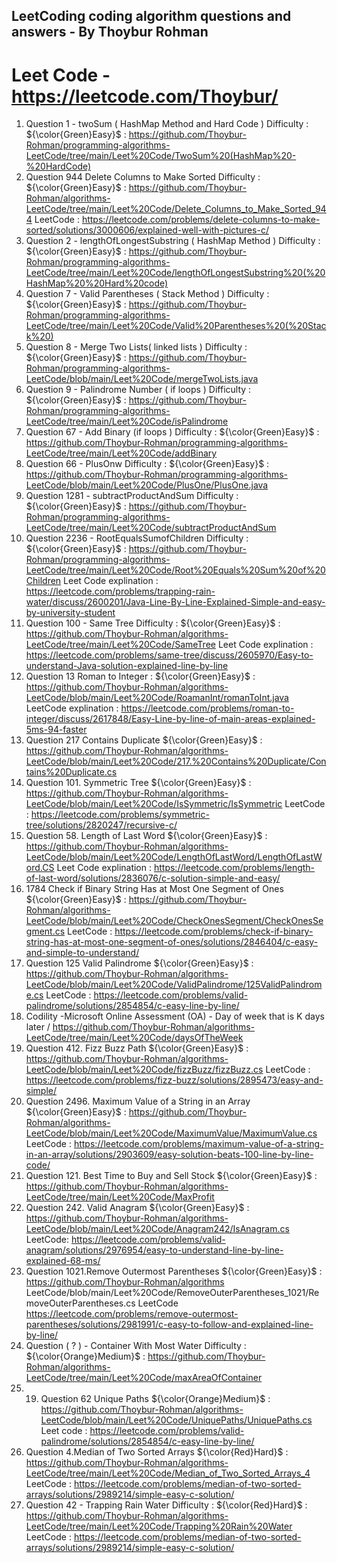 
## LeetCoding coding algorithm questions and answers - By Thoybur Rohman
# Leet Code - https://leetcode.com/Thoybur/


1) Question 1 - twoSum ( HashMap Method and Hard Code  ) Difficulty : ${\color{Green}Easy}$ : https://github.com/Thoybur-Rohman/programming-algorithms-LeetCode/tree/main/Leet%20Code/TwoSum%20(HashMap%20-%20HardCode)
2) Question 944 Delete Columns to Make Sorted Difficulty : ${\color{Green}Easy}$ : https://github.com/Thoybur-Rohman/algorithms-LeetCode/tree/main/Leet%20Code/Delete_Columns_to_Make_Sorted_944 LeetCode : https://leetcode.com/problems/delete-columns-to-make-sorted/solutions/3000606/explained-well-with-pictures-c/
2) Question 2 - lengthOfLongestSubstring ( HashMap Method ) Difficulty : ${\color{Green}Easy}$ : https://github.com/Thoybur-Rohman/programming-algorithms-LeetCode/tree/main/Leet%20Code/lengthOfLongestSubstring%20(%20HashMap%20%20Hard%20code)
3) Question 7 - Valid Parentheses ( Stack Method ) Difficulty : ${\color{Green}Easy}$ : https://github.com/Thoybur-Rohman/programming-algorithms-LeetCode/tree/main/Leet%20Code/Valid%20Parentheses%20(%20Stack%20)
4) Question 8 - Merge Two Lists( linked lists ) Difficulty : ${\color{Green}Easy}$ :  https://github.com/Thoybur-Rohman/programming-algorithms-LeetCode/blob/main/Leet%20Code/mergeTwoLists.java
5) Question 9 - Palindrome Number ( if loops ) Difficulty : ${\color{Green}Easy}$ : https://github.com/Thoybur-Rohman/programming-algorithms-LeetCode/tree/main/Leet%20Code/isPalindrome
6) Question 67 - Add Binary (if loops ) Difficulty : ${\color{Green}Easy}$  : https://github.com/Thoybur-Rohman/programming-algorithms-LeetCode/tree/main/Leet%20Code/addBinary
7) Question 66 - PlusOnw Difficulty : ${\color{Green}Easy}$ : https://github.com/Thoybur-Rohman/programming-algorithms-LeetCode/blob/main/Leet%20Code/PlusOne/PlusOne.java
8) Question 1281 - subtractProductAndSum Difficulty : ${\color{Green}Easy}$ : https://github.com/Thoybur-Rohman/programming-algorithms-LeetCode/tree/main/Leet%20Code/subtractProductAndSum 
9) Question 2236 - RootEqualsSumofChildren Difficulty : ${\color{Green}Easy}$ : https://github.com/Thoybur-Rohman/programming-algorithms-LeetCode/tree/main/Leet%20Code/Root%20Equals%20Sum%20of%20Children
Leet Code explination : https://leetcode.com/problems/trapping-rain-water/discuss/2600201/Java-Line-By-Line-Explained-Simple-and-easy-by-university-student 
12) Question 100 - Same Tree Difficulty	: ${\color{Green}Easy}$ : https://github.com/Thoybur-Rohman/algorithms-LeetCode/tree/main/Leet%20Code/SameTree
Leet Code explination : https://leetcode.com/problems/same-tree/discuss/2605970/Easy-to-understand-Java-solution-explained-line-by-line
13) Question 13 Roman to Integer : ${\color{Green}Easy}$ : https://github.com/Thoybur-Rohman/algorithms-LeetCode/blob/main/Leet%20Code/RoamanInt/romanToInt.java
LeetCode explination : https://leetcode.com/problems/roman-to-integer/discuss/2617848/Easy-Line-by-line-of-main-areas-explained-5ms-94-faster
14) Question 217 Contains Duplicate  ${\color{Green}Easy}$ : https://github.com/Thoybur-Rohman/algorithms-LeetCode/blob/main/Leet%20Code/217.%20Contains%20Duplicate/Contains%20Duplicate.cs
15) Question 101. Symmetric Tree  ${\color{Green}Easy}$ : https://github.com/Thoybur-Rohman/algorithms-LeetCode/blob/main/Leet%20Code/IsSymmetric/IsSymmetric LeetCode : https://leetcode.com/problems/symmetric-tree/solutions/2820247/recursive-c/
16) Question 58. Length of Last Word ${\color{Green}Easy}$ : https://github.com/Thoybur-Rohman/algorithms-LeetCode/blob/main/Leet%20Code/LengthOfLastWord/LengthOfLastWord.CS Leet Code explination : https://leetcode.com/problems/length-of-last-word/solutions/2836076/c-solution-simple-and-easy/
17) 1784 Check if Binary String Has at Most One Segment of Ones ${\color{Green}Easy}$ : https://github.com/Thoybur-Rohman/algorithms-LeetCode/blob/main/Leet%20Code/CheckOnesSegment/CheckOnesSegment.cs LeetCode : https://leetcode.com/problems/check-if-binary-string-has-at-most-one-segment-of-ones/solutions/2846404/c-easy-and-simple-to-understand/
18) Question 125  Valid Palindrome ${\color{Green}Easy}$ : https://github.com/Thoybur-Rohman/algorithms-LeetCode/blob/main/Leet%20Code/ValidPalindrome/125ValidPalindrome.cs LeetCode : https://leetcode.com/problems/valid-palindrome/solutions/2854854/c-easy-line-by-line/
20) Codility -Microsoft Online Assessment (OA) - Day of week that is K days later / https://github.com/Thoybur-Rohman/algorithms-LeetCode/tree/main/Leet%20Code/daysOfTheWeek
21) Question 412. Fizz Buzz Path ${\color{Green}Easy}$ : https://github.com/Thoybur-Rohman/algorithms-LeetCode/blob/main/Leet%20Code/fizzBuzz/fizzBuzz.cs LeetCode : https://leetcode.com/problems/fizz-buzz/solutions/2895473/easy-and-simple/
22) Question 2496. Maximum Value of a String in an Array  ${\color{Green}Easy}$ : https://github.com/Thoybur-Rohman/algorithms-LeetCode/blob/main/Leet%20Code/MaximumValue/MaximumValue.cs LeetCode : https://leetcode.com/problems/maximum-value-of-a-string-in-an-array/solutions/2903609/easy-solution-beats-100-line-by-line-code/
23) Question 121. Best Time to Buy and Sell Stock ${\color{Green}Easy}$ : https://github.com/Thoybur-Rohman/algorithms-LeetCode/tree/main/Leet%20Code/MaxProfit
24) Question 242. Valid Anagram  ${\color{Green}Easy}$ : https://github.com/Thoybur-Rohman/algorithms-LeetCode/blob/main/Leet%20Code/Anagram242/IsAnagram.cs LeetCode: https://leetcode.com/problems/valid-anagram/solutions/2976954/easy-to-understand-line-by-line-explained-68-ms/
25) Question 1021.Remove Outermost Parentheses ${\color{Green}Easy}$ : https://github.com/Thoybur-Rohman/algorithms LeetCode/blob/main/Leet%20Code/RemoveOuterParentheses_1021/RemoveOuterParentheses.cs LeetCode https://leetcode.com/problems/remove-outermost-parentheses/solutions/2981991/c-easy-to-follow-and-explained-line-by-line/
26) Question ( ? ) - Container With Most Water Difficulty	: ${\color{Orange}Medium}$ : https://github.com/Thoybur-Rohman/algorithms-LeetCode/tree/main/Leet%20Code/maxAreaOfContainer
27) 19) Question 62 Unique Paths ${\color{Orange}Medium}$ : https://github.com/Thoybur-Rohman/algorithms-LeetCode/blob/main/Leet%20Code/UniquePaths/UniquePaths.cs Leet code : https://leetcode.com/problems/valid-palindrome/solutions/2854854/c-easy-line-by-line/
28) Question 4.Median of Two Sorted Arrays ${\color{Red}Hard}$ : https://github.com/Thoybur-Rohman/algorithms-LeetCode/tree/main/Leet%20Code/Median_of_Two_Sorted_Arrays_4 LeetCode : https://leetcode.com/problems/median-of-two-sorted-arrays/solutions/2989214/simple-easy-c-solution/
29) Question 42 - Trapping Rain Water Difficulty	: ${\color{Red}Hard}$ : https://github.com/Thoybur-Rohman/algorithms-LeetCode/tree/main/Leet%20Code/Trapping%20Rain%20Water LeetCode : https://leetcode.com/problems/median-of-two-sorted-arrays/solutions/2989214/simple-easy-c-solution/

